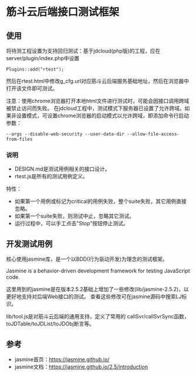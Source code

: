 # 筋斗云后端接口测试框架

## 使用

将待测工程设置为支持回归测试：基于jdcloud(php版)的工程，应在server/plugin/index.php中设置

	Plugins::add("rtest");

然后在rtest.html中修改g_cfg.url对应筋斗云后端服务基础地址，然后在浏览器中打开该文件即可测试。

注意：使用chrome浏览器打开本地html文件进行测试时，可能会因接口调用跨域被禁止访问而失败。
在jdcloud工程中，测试模式下服务器已设置了允许跨域。如果非设置模式，可设置chrome浏览器的启动模式以允许跨域，即添加命令行启动参数：

	--args --disable-web-security --user-data-dir --allow-file-access-from-files

### 说明

- DESIGN.md是测试用例相关的接口设计。
- rtest.js是所有的测试用例定义。

特性：

- 如果第一个用例或标记为critical的用例失败，整个suite失败，其它用例直接忽略。
- 如果第一个suite失败，则测试中止，忽略其它测试。
- 运行过程中，可以手工点击"Stop"按钮停止测试。

## 开发测试用例

核心使用jasmine库，是一个以BDD(行为驱动开发)为理念的测试框架。

Jasmine is a behavior-driven development framework for testing JavaScript code. 

这里用到的jasmine是在版本2.5.2基础上增加了一些修改(lib/jasmine-2.5.2)，以更好地支持对后端Web接口的测试。
查看这些修改可在jasmine源码中搜索LJ标识。

lib/tool.js是对筋斗云后端的通用支持，定义了常用的 callSvr/callSvrSync函数，toJDTable/toJDList/toJDObj断言等。

## 参考

- jasmine首页：https://jasmine.github.io/
- jasmine文档：https://jasmine.github.io/2.5/introduction
